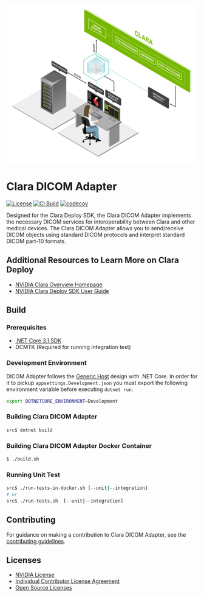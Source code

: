 

![NVIDIA](./github/../.github/logo.jpg)


# Clara DICOM Adapter

[![License](https://img.shields.io/badge/license-Apache%202.0-green.svg)](LICENSE)
[![CI Build](https://github.com/NVIDIA/clara-dicom-adapter/workflows/Default/badge.svg)](https://github.com/NVIDIA/clara-dicom-adapter)
[![codecov](https://codecov.io/gh/NVIDIA/clara-dicom-adapter/branch/main/graph/badge.svg?token=0R3L8277UM)](https://codecov.io/gh/NVIDIA/clara-dicom-adapter)

Designed for the Clara Deploy SDK, the Clara DICOM Adapter implements the
necessary DICOM services for interoperability between Clara and other medical
devices. The Clara DICOM Adapter allows you to send/receive DICOM objects
using standard DICOM protocols and interpret standard DICOM part-10 formats.

## Additional Resources to Learn More on Clara Deploy

* [NVIDIA Clara Overview Homepage](https://developer.nvidia.com/clara)
* [NVIDIA Clara Deploy SDK User Guide](https://docs.nvidia.com/clara/deploy/index.html)

## Build

### Prerequisites

* [.NET Core 3.1 SDK](https://dotnet.microsoft.com/download/dotnet-core/3.1)
* DCMTK (Required for running integration test)


### Development Environment

DICOM Adapter follows the [Generic Host](https://docs.microsoft.com/en-us/aspnet/core/fundamentals/host/generic-host?view=aspnetcore-3.1) design with .NET Core.  In order for it to pickup `appsettings.Development.json` 
you must export the following environment variable before executing `dotnet run`:

```bash
export DOTNETCORE_ENVIRONMENT=Development
```


### Building Clara DICOM Adapter

```bash
src$ dotnet build
```

### Building Clara DICOM Adapter Docker Container

```bash
$ ./build.sh
```

### Running Unit Test

```bash
src$ ./run-tests-in-docker.sh [--unit|--integration]
# or 
src$ ./run-tests.sh  [--unit|--integration]
```

## Contributing

For guidance on making a contribution to Clara DICOM Adapter, see the [contributing guidelines](CONTRIBUTING.md).


## Licenses
- [NVIDIA License](LICENSE)
- [Individual Contributor License Agreement](https://www.apache.org/licenses/icla.pdf)
- [Open Source Licenses](docs/more/open-source-licenses.md)
